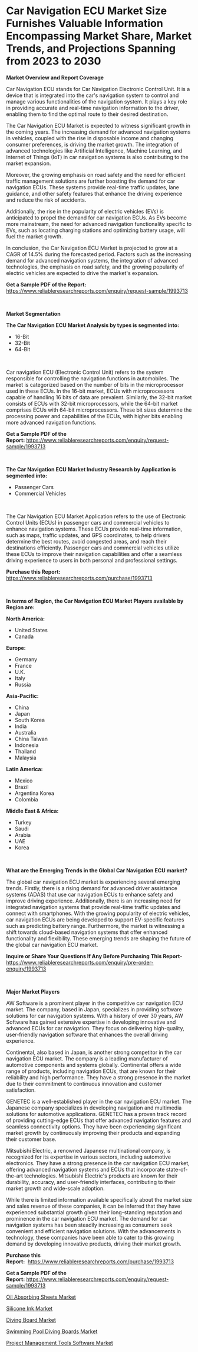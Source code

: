 <p><h1>Car Navigation ECU Market Size Furnishes Valuable Information Encompassing Market Share, Market Trends, and Projections Spanning from 2023 to 2030</h1></p><p><strong>Market Overview and Report Coverage</strong></p>
<p><p>Car Navigation ECU stands for Car Navigation Electronic Control Unit. It is a device that is integrated into the car's navigation system to control and manage various functionalities of the navigation system. It plays a key role in providing accurate and real-time navigation information to the driver, enabling them to find the optimal route to their desired destination.</p><p>The Car Navigation ECU Market is expected to witness significant growth in the coming years. The increasing demand for advanced navigation systems in vehicles, coupled with the rise in disposable income and changing consumer preferences, is driving the market growth. The integration of advanced technologies like Artificial Intelligence, Machine Learning, and Internet of Things (IoT) in car navigation systems is also contributing to the market expansion.</p><p>Moreover, the growing emphasis on road safety and the need for efficient traffic management solutions are further boosting the demand for car navigation ECUs. These systems provide real-time traffic updates, lane guidance, and other safety features that enhance the driving experience and reduce the risk of accidents.</p><p>Additionally, the rise in the popularity of electric vehicles (EVs) is anticipated to propel the demand for car navigation ECUs. As EVs become more mainstream, the need for advanced navigation functionality specific to EVs, such as locating charging stations and optimizing battery usage, will fuel the market growth.</p><p>In conclusion, the Car Navigation ECU Market is projected to grow at a CAGR of 14.5% during the forecasted period. Factors such as the increasing demand for advanced navigation systems, the integration of advanced technologies, the emphasis on road safety, and the growing popularity of electric vehicles are expected to drive the market's expansion.</p></p>
<p><strong>Get a Sample PDF of the Report:</strong> <a href="https://www.reliableresearchreports.com/enquiry/request-sample/1993713">https://www.reliableresearchreports.com/enquiry/request-sample/1993713</a></p>
<p>&nbsp;</p>
<p><strong>Market Segmentation</strong></p>
<p><strong>The Car Navigation ECU Market Analysis by types is segmented into:</strong></p>
<p><ul><li>16-Bit</li><li>32-Bit</li><li>64-Bit</li></ul></p>
<p>&nbsp;</p>
<p><p>Car navigation ECU (Electronic Control Unit) refers to the system responsible for controlling the navigation functions in automobiles. The market is categorized based on the number of bits in the microprocessor used in these ECUs. In the 16-bit market, ECUs with microprocessors capable of handling 16 bits of data are prevalent. Similarly, the 32-bit market consists of ECUs with 32-bit microprocessors, while the 64-bit market comprises ECUs with 64-bit microprocessors. These bit sizes determine the processing power and capabilities of the ECUs, with higher bits enabling more advanced navigation functions.</p></p>
<p><strong>Get a Sample PDF of the Report:</strong>&nbsp;<a href="https://www.reliableresearchreports.com/enquiry/request-sample/1993713">https://www.reliableresearchreports.com/enquiry/request-sample/1993713</a></p>
<p>&nbsp;</p>
<p><strong>The Car Navigation ECU Market Industry Research by Application is segmented into:</strong></p>
<p><ul><li>Passenger Cars</li><li>Commercial Vehicles</li></ul></p>
<p>&nbsp;</p>
<p><p>The Car Navigation ECU Market Application refers to the use of Electronic Control Units (ECUs) in passenger cars and commercial vehicles to enhance navigation systems. These ECUs provide real-time information, such as maps, traffic updates, and GPS coordinates, to help drivers determine the best routes, avoid congested areas, and reach their destinations efficiently. Passenger cars and commercial vehicles utilize these ECUs to improve their navigation capabilities and offer a seamless driving experience to users in both personal and professional settings.</p></p>
<p><strong>Purchase this Report:</strong>&nbsp; <a href="https://www.reliableresearchreports.com/purchase/1993713">https://www.reliableresearchreports.com/purchase/1993713</a></p>
<p>&nbsp;</p>
<p><strong>In terms of Region, the Car Navigation ECU Market Players available by Region are:</strong></p>
<p>
    <p> <strong> North America: </strong>
        <ul>
            <li>United States</li>
            <li>Canada</li>
        </ul>
        </p> 
    <p> <strong> Europe: </strong>
        <ul>
            <li>Germany</li>
            <li>France</li>
            <li>U.K.</li>
            <li>Italy</li>
            <li>Russia</li>
        </ul>
        </p> 
    <p> <strong> Asia-Pacific: </strong>
        <ul>
            <li>China</li>
            <li>Japan</li>
            <li>South Korea</li>
            <li>India</li>
            <li>Australia</li>
            <li>China Taiwan</li>
            <li>Indonesia</li>
            <li>Thailand</li>
            <li>Malaysia</li>
        </ul>
        </p> 
    <p> <strong> Latin America: </strong>
        <ul>
            <li>Mexico</li>
            <li>Brazil</li>
            <li>Argentina Korea</li>
            <li>Colombia</li>
        </ul>
        </p> 
    <p> <strong> Middle East & Africa: </strong>
        <ul>
            <li>Turkey</li>
            <li>Saudi</li>
            <li>Arabia</li>
            <li>UAE</li>
            <li>Korea</li>
        </ul>
    </p>
    </p>
<p>&nbsp;</p>
<p><strong>What are the Emerging Trends in the Global Car Navigation ECU market?</strong></p>
<p><p>The global car navigation ECU market is experiencing several emerging trends. Firstly, there is a rising demand for advanced driver assistance systems (ADAS) that use car navigation ECUs to enhance safety and improve driving experience. Additionally, there is an increasing need for integrated navigation systems that provide real-time traffic updates and connect with smartphones. With the growing popularity of electric vehicles, car navigation ECUs are being developed to support EV-specific features such as predicting battery range. Furthermore, the market is witnessing a shift towards cloud-based navigation systems that offer enhanced functionality and flexibility. These emerging trends are shaping the future of the global car navigation ECU market.</p></p>
<p><strong>Inquire or Share Your Questions If Any Before Purchasing This Report</strong>- <a href="https://www.reliableresearchreports.com/enquiry/pre-order-enquiry/1993713">https://www.reliableresearchreports.com/enquiry/pre-order-enquiry/1993713</a></p>
<p>&nbsp;</p>
<p><strong>Major Market Players</strong></p>
<p><p>AW Software is a prominent player in the competitive car navigation ECU market. The company, based in Japan, specializes in providing software solutions for car navigation systems. With a history of over 30 years, AW Software has gained extensive expertise in developing innovative and advanced ECUs for car navigation. They focus on delivering high-quality, user-friendly navigation software that enhances the overall driving experience.</p><p>Continental, also based in Japan, is another strong competitor in the car navigation ECU market. The company is a leading manufacturer of automotive components and systems globally. Continental offers a wide range of products, including navigation ECUs, that are known for their reliability and high performance. They have a strong presence in the market due to their commitment to continuous innovation and customer satisfaction.</p><p>GENETEC is a well-established player in the car navigation ECU market. The Japanese company specializes in developing navigation and multimedia solutions for automotive applications. GENETEC has a proven track record of providing cutting-edge ECUs that offer advanced navigation features and seamless connectivity options. They have been experiencing significant market growth by continuously improving their products and expanding their customer base.</p><p>Mitsubishi Electric, a renowned Japanese multinational company, is recognized for its expertise in various sectors, including automotive electronics. They have a strong presence in the car navigation ECU market, offering advanced navigation systems and ECUs that incorporate state-of-the-art technologies. Mitsubishi Electric's products are known for their durability, accuracy, and user-friendly interfaces, contributing to their market growth and wide-scale adoption.</p><p>While there is limited information available specifically about the market size and sales revenue of these companies, it can be inferred that they have experienced substantial growth given their long-standing reputation and prominence in the car navigation ECU market. The demand for car navigation systems has been steadily increasing as consumers seek convenient and efficient navigation solutions. With the advancements in technology, these companies have been able to cater to this growing demand by developing innovative products, driving their market growth.</p></p>
<p><strong>Purchase this Report:</strong>&nbsp;&nbsp;<a href="https://www.reliableresearchreports.com/purchase/1993713">https://www.reliableresearchreports.com/purchase/1993713</a></p>
<p></p>
<p><strong>Get a Sample PDF of the Report:</strong>&nbsp;<a href="https://www.reliableresearchreports.com/enquiry/request-sample/1993713">https://www.reliableresearchreports.com/enquiry/request-sample/1993713</a></p>
<p><p><a href="https://www.linkedin.com/pulse/oil-absorbing-sheets-market-insights-players-forecast-till-mdzwe/">Oil Absorbing Sheets Market</a></p><p><a href="https://medium.com/@aliwilldvm/silicone-ink-market-exploring-market-share-market-trends-and-future-growth-34f0f334b9b2">Silicone Ink Market</a></p><p><a href="https://www.linkedin.com/pulse/diving-board-market-size-share-global-analysis-report-2023-ayide/">Diving Board Market</a></p><p><a href="https://www.linkedin.com/pulse/swimming-pool-diving-boards-market-share-amp-new-trends-smo1e/">Swimming Pool Diving Boards Market</a></p><p><a href="https://medium.com/@dinafritsch/project-management-tools-software-market-size-cagr-trends-2024-2030-bb515d69468a">Project Management Tools Software Market</a></p></p>